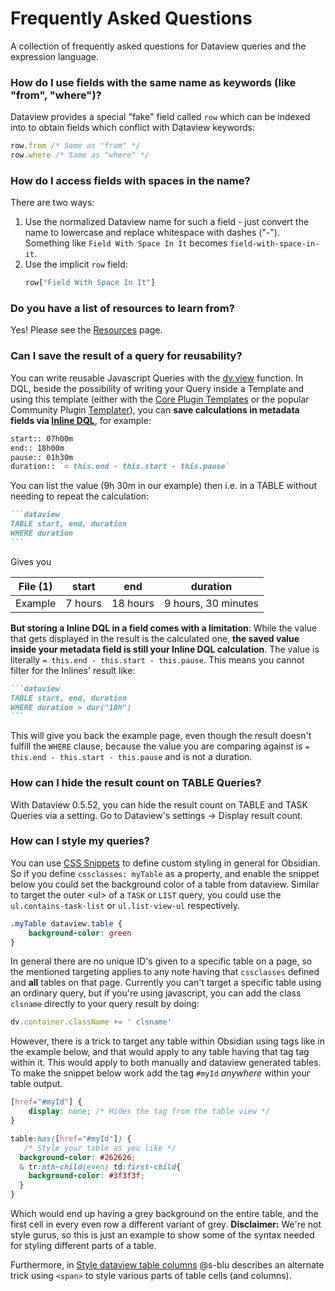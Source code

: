 # Frequently Asked Questions

A collection of frequently asked questions for Dataview queries and the expression language.

### How do I use fields with the same name as keywords (like "from", "where")?

Dataview provides a special "fake" field called `row` which can be indexed into to obtain fields which conflict with
Dataview keywords:

```javascript
row.from /* Same as "from" */
row.where /* Same as "where" */
```


### How do I access fields with spaces in the name?

There are two ways:

1. Use the normalized Dataview name for such a field - just convert the name to lowercase and replace whitespace with
   dashes ("-"). Something like `Field With Space In It` becomes `field-with-space-in-it`.
2. Use the implicit `row` field:
    ```javascript
    row["Field With Space In It"]
    ```

### Do you have a list of resources to learn from?

Yes! Please see the [Resources](../resources/resources-and-support.md) page.

### Can I save the result of a query for reusability?

You can write reusable Javascript Queries with the [dv.view](../api/code-reference.md#dvviewpath-input) function. In DQL, beside the possibility of writing your Query inside a Template and using this template (either with the [Core Plugin Templates](https://help.obsidian.md/Plugins/Templates) or the popular Community Plugin [Templater](https://obsidian.md/plugins?id=templater-obsidian)), you can **save calculations in metadata fields via [Inline DQL](../queries/dql-js-inline.md#inline-dql)**, for example:

```markdown
start:: 07h00m
end:: 18h00m
pause:: 01h30m
duration:: `= this.end - this.start - this.pause`
```

You can list the value (9h 30m in our example) then i.e. in a TABLE without needing to repeat the calculation:

~~~markdown
```dataview
TABLE start, end, duration
WHERE duration
```
~~~

Gives you

| File (1)	| start| 	end| 	duration|
| ---- | ----- | ------ |  ----- |
| Example | 7 hours	| 18 hours| 	9 hours, 30 minutes |

**But storing a Inline DQL in a field comes with a limitation**: While the value that gets displayed in the result is the calculated one, **the saved value inside your metadata field is still your Inline DQL calculation**. The value is literally `= this.end - this.start - this.pause`. This means you cannot filter for the Inlines' result like:

~~~markdown
```dataview
TABLE start, end, duration
WHERE duration > dur("10h")
```
~~~

This will give you back the example page, even though the result doesn't fulfill the `WHERE` clause, because the value you are comparing against is `= this.end - this.start - this.pause` and is not a duration.

### How can I hide the result count on TABLE Queries?

With Dataview 0.5.52, you can hide the result count on TABLE and TASK Queries via a setting. Go to Dataview's settings -> Display result count.

### How can I style my queries?

You can use [CSS Snippets](https://help.obsidian.md/Extending+Obsidian/CSS+snippets) to define custom styling in general for Obsidian. So if you define `cssclasses: myTable` as a property, and enable the snippet below you could set the background color of a table from dataview. Similar to target the outer &lt;ul&gt; of a `TASK` or `LIST` query, you could use the `ul.contains-task-list` or `ul.list-view-ul` respectively.

```css
.myTable dataview.table {
    background-color: green
}
```

In general there are no unique ID's given to a specific table on a page, so the mentioned targeting applies to any note having that `cssclasses` defined and **all** tables on that page. Currently you can't target a specific table using an ordinary query, but if you're using javascript, you can add the class `clsname` directly to your query result by doing:

```js
dv.container.className += ' clsname'
```

However, there is a trick to target any table within Obsidian using tags like in the example below, and that would apply to any table having that tag tag within it. This would apply to both manually and dataview generated tables. To make the snippet below work add the tag `#myId` _anywhere_ within your table output.

```css
[href="#myId"] {
    display: none; /* Hides the tag from the table view */
}

table:has([href="#myId"]) {
   /* Style your table as you like */
  background-color: #262626;
  & tr:nth-child(even) td:first-child{
    background-color: #3f3f3f;
  }
}
```

Which would end up having a grey background on the entire table, and the first cell in every even row a different variant of grey. **Disclaimer:** We're not style gurus, so this is just an example to show some of the syntax needed for styling different parts of a table.

Furthermore, in [Style dataview table columns](https://s-blu.github.io/obsidian_dataview_example_vault/20%20Dataview%20Queries/Style%20dataview%20table%20columns/) @s-blu describes an alternate trick using `<span>` to style various parts of table cells (and columns).
